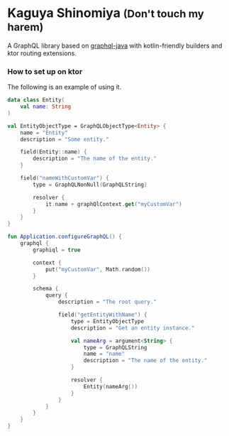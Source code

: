 # Kaguya Shinomiya <small>(Don't touch my harem)</small>

A GraphQL library based
on [graphql-java](http://github.com/graphql-java/graphql-java)
with kotlin-friendly builders and ktor routing extensions.

### How to set up on ktor

The following is an example of using it.

```kotlin
data class Entity(
    val name: String
)

val EntityObjectType = GraphQLObjectType<Entity> {
    name = "Entity"
    description = "Some entity."

    field(Entity::name) {
        description = "The name of the entity."
    }

    field("nameWithCustomVar") {
        type = GraphQLNonNull(GraphQLString)

        resolver {
            it.name + graphQlContext.get("myCustomVar")
        }
    }
}

fun Application.configureGraphQL() {
    graphql {
        graphiql = true

        context {
            put("myCustomVar", Math.random())
        }

        schema {
            query {
                description = "The root query."

                field("getEntityWithName") {
                    type = EntityObjectType
                    description = "Get an entity instance."

                    val nameArg = argument<String> {
                        type = GraphQLString
                        name = "name"
                        description = "The name of the entity."
                    }

                    resolver {
                        Entity(nameArg())
                    }
                }
            }
        }
    }
}
```
